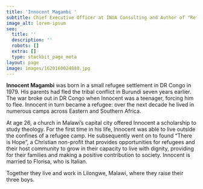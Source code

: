 ```yaml
---
title: 'Innocent Magambi '
subtitle: Chief Executive Officer at INUA Consulting and Author of "Refugee for Life"
image_alt: lorem-ipsum
seo:
  title: ''
  description: ''
  robots: []
  extra: []
  type: stackbit_page_meta
layout: page
image: images/1620160024880.jpg
---
```

**Innocent Magambi** was born in a small refugee settlement in DR Congo in 1979. His parents had fled the tribal conflict in Burundi seven years earlier. The war broke out in DR Congo when Innocent was a teenager, forcing him to flee. Innocent in turn became a refugee: over the next decade he lived in numerous camps across Eastern and Southern Africa.

At age 26, a church in Malawi’s capital city offered Innocent a scholarship to study theology. For the first time in his life, Innocent was able to live outside the confines of a refugee camp. He subsequently went on to found “There is Hope”, a Christian non-profit that provides opportunities for refugees and their host community to grow in their capacity to live with dignity, providing for their families and making a positive contribution to society.
Innocent is married to Florisa, who is Italian. 

Together they live and work in Lilongwe, Malawi, where they raise their three boys.
